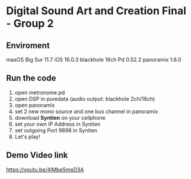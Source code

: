 # Digital Sound Art and Creation Final - Group 2


## Enviroment
masOS Big Sur 11.7
iOS 16.0.3
blackhole 16ch
Pd 0.52.2
panoramix 1.6.0

## Run the code
1. open metronome.pd
2. open DSP in puredata (audio output: blackhole 2ch/16ch)
3. open panoramix
4. set 2 new mono source and one bus channel in panoramix
5. download **Syntien** on your cellphone
6. set your own IP Address in Syntien 
7. set outgoing Port 9898 in Syntien
8. Let's play!

## Demo Video link
https://youtu.be/4lMbe5meD3A